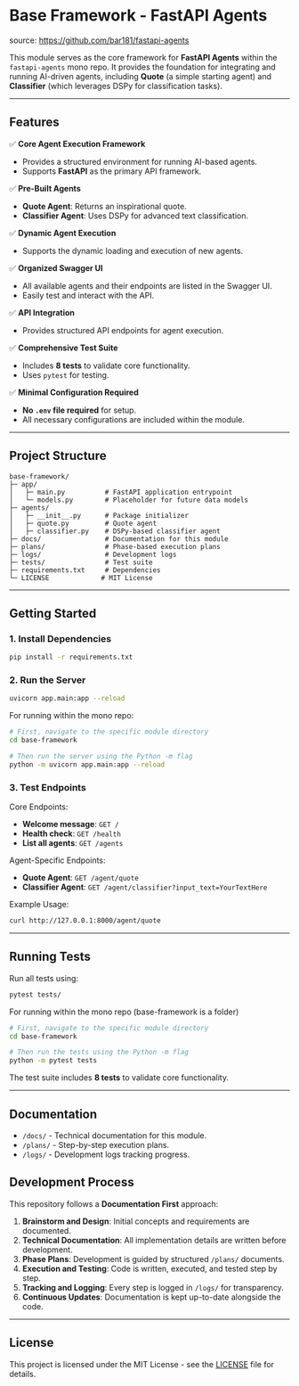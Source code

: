 # Base Framework - FastAPI Agents
source: https://github.com/bar181/fastapi-agents

This module serves as the core framework for **FastAPI Agents** within the `fastapi-agents` mono repo. It provides the foundation for integrating and running AI-driven agents, including **Quote** (a simple starting agent) and **Classifier** (which leverages DSPy for classification tasks).

---

## Features

✅ **Core Agent Execution Framework**
   - Provides a structured environment for running AI-based agents.
   - Supports **FastAPI** as the primary API framework.

✅ **Pre-Built Agents**
   - **Quote Agent**: Returns an inspirational quote.
   - **Classifier Agent**: Uses DSPy for advanced text classification.

✅ **Dynamic Agent Execution**
   - Supports the dynamic loading and execution of new agents.

✅ **Organized Swagger UI**
   - All available agents and their endpoints are listed in the Swagger UI.
   - Easily test and interact with the API.

✅ **API Integration**
   - Provides structured API endpoints for agent execution.

✅ **Comprehensive Test Suite**
   - Includes **8 tests** to validate core functionality.
   - Uses `pytest` for testing.

✅ **Minimal Configuration Required**
   - **No `.env` file required** for setup.
   - All necessary configurations are included within the module.

---

## Project Structure

```
base-framework/
├─ app/
│   ├─ main.py          # FastAPI application entrypoint
│   └─ models.py        # Placeholder for future data models
├─ agents/
│   ├─ __init__.py      # Package initializer
│   ├─ quote.py         # Quote agent
│   ├─ classifier.py    # DSPy-based classifier agent
├─ docs/                # Documentation for this module
├─ plans/               # Phase-based execution plans
├─ logs/                # Development logs
├─ tests/               # Test suite
├─ requirements.txt     # Dependencies
└─ LICENSE             # MIT License
```

---

## Getting Started

### **1. Install Dependencies**
```bash
pip install -r requirements.txt
```

### **2. Run the Server**
```bash
uvicorn app.main:app --reload
```

For running within the mono repo:
```bash
# First, navigate to the specific module directory
cd base-framework

# Then run the server using the Python -m flag
python -m uvicorn app.main:app --reload
```

### **3. Test Endpoints**

Core Endpoints:
- **Welcome message**: `GET /`
- **Health check**: `GET /health`
- **List all agents**: `GET /agents`

Agent-Specific Endpoints:
- **Quote Agent**: `GET /agent/quote`
- **Classifier Agent**: `GET /agent/classifier?input_text=YourTextHere`

Example Usage:
```bash
curl http://127.0.0.1:8000/agent/quote
```

---

## Running Tests

Run all tests using:
```bash
pytest tests/
```

For running within the mono repo (base-framework is a folder)
```bash
# First, navigate to the specific module directory
cd base-framework

# Then run the tests using the Python -m flag
python -m pytest tests
```

The test suite includes **8 tests** to validate core functionality.

---

## Documentation
- `/docs/` - Technical documentation for this module.
- `/plans/` - Step-by-step execution plans.
- `/logs/` - Development logs tracking progress.

## Development Process

This repository follows a **Documentation First** approach:

1. **Brainstorm and Design**: Initial concepts and requirements are documented.
2. **Technical Documentation**: All implementation details are written before development.
3. **Phase Plans**: Development is guided by structured `/plans/` documents.
4. **Execution and Testing**: Code is written, executed, and tested step by step.
5. **Tracking and Logging**: Every step is logged in `/logs/` for transparency.
6. **Continuous Updates**: Documentation is kept up-to-date alongside the code.

---

## License
This project is licensed under the MIT License - see the [LICENSE](LICENSE) file for details.